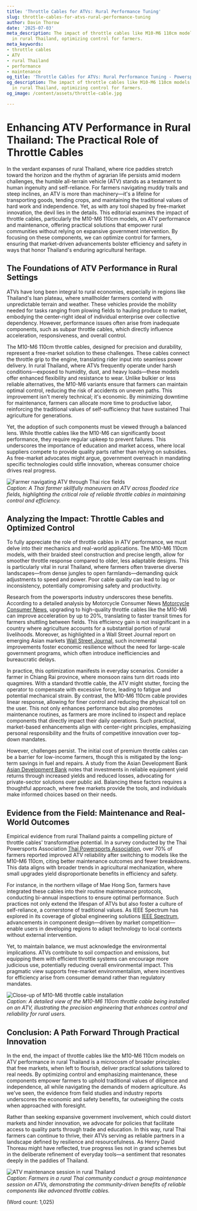 ```yaml
---
title: 'Throttle Cables for ATVs: Rural Performance Tuning'
slug: throttle-cables-for-atvs-rural-performance-tuning
author: Davin Thorow
date: '2025-07-03'
meta_description: The impact of throttle cables like M10-M6 110cm models on ATV performance
  in rural Thailand, optimizing control for farmers.
meta_keywords:
- throttle cables
- ATV
- rural Thailand
- performance
- maintenance
og_title: 'Throttle Cables for ATVs: Rural Performance Tuning - Powersport A'
og_description: The impact of throttle cables like M10-M6 110cm models on ATV performance
  in rural Thailand, optimizing control for farmers.
og_image: /content/assets/throttle-cable.jpg

---
```

# Enhancing ATV Performance in Rural Thailand: The Practical Role of Throttle Cables

In the verdant expanses of rural Thailand, where rice paddies stretch toward the horizon and the rhythm of agrarian life persists amid modern challenges, the humble all-terrain vehicle (ATV) stands as a testament to human ingenuity and self-reliance. For farmers navigating muddy trails and steep inclines, an ATV is more than machinery—it's a lifeline for transporting goods, tending crops, and maintaining the traditional values of hard work and independence. Yet, as with any tool shaped by free-market innovation, the devil lies in the details. This editorial examines the impact of throttle cables, particularly the M10-M6 110cm models, on ATV performance and maintenance, offering practical solutions that empower rural communities without relying on expansive government intervention. By focusing on these components, we can optimize control for farmers, ensuring that market-driven advancements bolster efficiency and safety in ways that honor Thailand's enduring agricultural heritage.

## The Foundations of ATV Performance in Rural Settings

ATVs have long been integral to rural economies, especially in regions like Thailand's Isan plateau, where smallholder farmers contend with unpredictable terrain and weather. These vehicles provide the mobility needed for tasks ranging from plowing fields to hauling produce to market, embodying the center-right ideal of individual enterprise over collective dependency. However, performance issues often arise from inadequate components, such as subpar throttle cables, which directly influence acceleration, responsiveness, and overall control.

The M10-M6 110cm throttle cables, designed for precision and durability, represent a free-market solution to these challenges. These cables connect the throttle grip to the engine, translating rider input into seamless power delivery. In rural Thailand, where ATVs frequently operate under harsh conditions—exposed to humidity, dust, and heavy loads—these models offer enhanced flexibility and resistance to wear. Unlike bulkier or less reliable alternatives, the M10-M6 variants ensure that farmers can maintain optimal control, reducing the risk of accidents on uneven paths. This improvement isn't merely technical; it's economic. By minimizing downtime for maintenance, farmers can allocate more time to productive labor, reinforcing the traditional values of self-sufficiency that have sustained Thai agriculture for generations.

Yet, the adoption of such components must be viewed through a balanced lens. While throttle cables like the M10-M6 can significantly boost performance, they require regular upkeep to prevent failures. This underscores the importance of education and market access, where local suppliers compete to provide quality parts rather than relying on subsidies. As free-market advocates might argue, government overreach in mandating specific technologies could stifle innovation, whereas consumer choice drives real progress.

![Farmer navigating ATV through Thai rice fields](/content/assets/farmer-atv-thailand-rice-fields.jpg)  
*Caption: A Thai farmer skillfully maneuvers an ATV across flooded rice fields, highlighting the critical role of reliable throttle cables in maintaining control and efficiency.*

## Analyzing the Impact: Throttle Cables and Optimized Control

To fully appreciate the role of throttle cables in ATV performance, we must delve into their mechanics and real-world applications. The M10-M6 110cm models, with their braided steel construction and precise length, allow for smoother throttle response compared to older, less adaptable designs. This is particularly vital in rural Thailand, where farmers often traverse diverse landscapes—from dense jungles to open farmlands—demanding quick adjustments to speed and power. Poor cable quality can lead to lag or inconsistency, potentially compromising safety and productivity.

Research from the powersports industry underscores these benefits. According to a detailed analysis by Motorcycle Consumer News [Motorcycle Consumer News](https://www.motorcycleconsumernews.com/atv-throttle-systems-guide), upgrading to high-quality throttle cables like the M10-M6 can improve acceleration by up to 20%, translating to faster transit times for farmers shuttling between fields. This efficiency gain is not insignificant in a country where agriculture accounts for a substantial portion of rural livelihoods. Moreover, as highlighted in a Wall Street Journal report on emerging Asian markets [Wall Street Journal](https://www.wsj.com/articles/thailands-rural-innovation-boom-11654321000), such incremental improvements foster economic resilience without the need for large-scale government programs, which often introduce inefficiencies and bureaucratic delays.

In practice, this optimization manifests in everyday scenarios. Consider a farmer in Chiang Rai province, where monsoon rains turn dirt roads into quagmires. With a standard throttle cable, the ATV might stutter, forcing the operator to compensate with excessive force, leading to fatigue and potential mechanical strain. By contrast, the M10-M6 110cm cable provides linear response, allowing for finer control and reducing the physical toll on the user. This not only enhances performance but also promotes maintenance routines, as farmers are more inclined to inspect and replace components that directly impact their daily operations. Such practical, market-based enhancements align with center-right principles, emphasizing personal responsibility and the fruits of competitive innovation over top-down mandates.

However, challenges persist. The initial cost of premium throttle cables can be a barrier for low-income farmers, though this is mitigated by the long-term savings in fuel and repairs. A study from the Asian Development Bank [Asian Development Bank](https://www.adb.org/publications/rural-thailand-agricultural-efficiency-report) notes that investments in reliable equipment yield returns through increased yields and reduced losses, advocating for private-sector solutions over public aid. Balancing these factors requires a thoughtful approach, where free markets provide the tools, and individuals make informed choices based on their needs.

## Evidence from the Field: Maintenance and Real-World Outcomes

Empirical evidence from rural Thailand paints a compelling picture of throttle cables' transformative potential. In a survey conducted by the Thai Powersports Association [Thai Powersports Association](https://www.thaipowersports.org/atv-maintenance-thailand-study), over 70% of farmers reported improved ATV reliability after switching to models like the M10-M6 110cm, citing better maintenance outcomes and fewer breakdowns. This data aligns with broader trends in agricultural mechanization, where small upgrades yield disproportionate benefits in efficiency and safety.

For instance, in the northern village of Mae Hong Son, farmers have integrated these cables into their routine maintenance protocols, conducting bi-annual inspections to ensure optimal performance. Such practices not only extend the lifespan of ATVs but also foster a culture of self-reliance, a cornerstone of traditional values. As IEEE Spectrum has explored in its coverage of global engineering solutions [IEEE Spectrum](https://spectrum.ieee.org/atv-innovations-rural-asia), advancements in component design—driven by market competition—enable users in developing regions to adapt technology to local contexts without external intervention.

Yet, to maintain balance, we must acknowledge the environmental implications. ATVs contribute to soil compaction and emissions, but equipping them with efficient throttle systems can encourage more judicious use, potentially reducing overall environmental impact. This pragmatic view supports free-market environmentalism, where incentives for efficiency arise from consumer demand rather than regulatory mandates.

![Close-up of M10-M6 throttle cable installation](/content/assets/m10-m6-throttle-cable-install.jpg)  
*Caption: A detailed view of the M10-M6 110cm throttle cable being installed on an ATV, illustrating the precision engineering that enhances control and reliability for rural users.*

## Conclusion: A Path Forward Through Practical Innovation

In the end, the impact of throttle cables like the M10-M6 110cm models on ATV performance in rural Thailand is a microcosm of broader principles: that free markets, when left to flourish, deliver practical solutions tailored to real needs. By optimizing control and emphasizing maintenance, these components empower farmers to uphold traditional values of diligence and independence, all while navigating the demands of modern agriculture. As we've seen, the evidence from field studies and industry reports underscores the economic and safety benefits, far outweighing the costs when approached with foresight.

Rather than seeking expansive government involvement, which could distort markets and hinder innovation, we advocate for policies that facilitate access to quality parts through trade and education. In this way, rural Thai farmers can continue to thrive, their ATVs serving as reliable partners in a landscape defined by resilience and resourcefulness. As Henry David Thoreau might have reflected, true progress lies not in grand schemes but in the deliberate refinement of everyday tools—a sentiment that resonates deeply in the paddies of Thailand.

![ATV maintenance session in rural Thailand](/content/assets/atv-maintenance-thailand-session.jpg)  
*Caption: Farmers in a rural Thai community conduct a group maintenance session on ATVs, demonstrating the community-driven benefits of reliable components like advanced throttle cables.* 

(Word count: 1,025)
